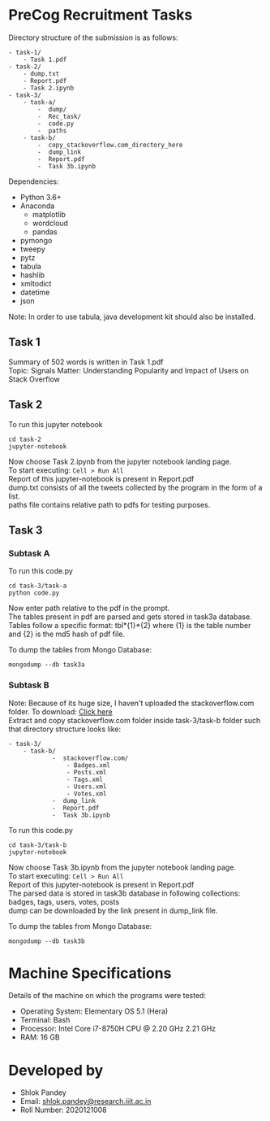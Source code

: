 # PreCog Recruitment Tasks

Directory structure of the submission is as follows:

```
- task-1/
    - Task 1.pdf
- task-2/
    - dump.txt
    - Report.pdf
    - Task 2.ipynb
- task-3/
    - task-a/
        -  dump/
        -  Rec_task/
        -  code.py
        -  paths
    - task-b/
        -  copy_stackoverflow.com_directory_here
        -  dump_link
        -  Report.pdf
        -  Task 3b.ipynb
```

Dependencies:

- Python 3.6+
- Anaconda
  - matplotlib
  - wordcloud
  - pandas
- pymongo
- tweepy
- pytz
- tabula
- hashlib
- xmltodict
- datetime
- json

Note: In order to use tabula, java development kit should also be installed.

## Task 1

Summary of 502 words is written in Task 1.pdf<br>
Topic: Signals Matter: Understanding Popularity and Impact of Users on Stack Overflow

## Task 2

To run this jupyter notebook

```
cd task-2
jupyter-notebook
```

Now choose Task 2.ipynb from the jupyter notebook landing page.<br>
To start executing: `Cell > Run All`<br>
Report of this jupyter-notebook is present in Report.pdf<br>
dump.txt consists of all the tweets collected by the program in the form of a list.<br>
paths file contains relative path to pdfs for testing purposes.

## Task 3

### Subtask A

To run this code.py

```
cd task-3/task-a
python code.py
```

Now enter path relative to the pdf in the prompt.<br>
The tables present in pdf are parsed and gets stored in task3a database.<br>
Tables follow a specific format: tbl*{1}*{2} where {1} is the table number and {2} is the md5 hash of pdf file.

To dump the tables from Mongo Database:

```
mongodump --db task3a
```

### Subtask B

Note: Because of its huge size, I haven't uploaded the stackoverflow.com folder. To download: [Click here](https://drive.google.com/file/d/1QTVwoZReZudfKkapWTUBvi0T9YCaLXX9/view)<br>
Extract and copy stackoverflow.com folder inside task-3/task-b folder such that directory structure looks like:

```
- task-3/
    - task-b/
            -  stackoverflow.com/
                - Badges.xml
                - Posts.xml
                - Tags.xml
                - Users.xml
                - Votes.xml
            -  dump_link
            -  Report.pdf
            -  Task 3b.ipynb
```

To run this code.py

```
cd task-3/task-b
jupyter-notebook
```

Now choose Task 3b.ipynb from the jupyter notebook landing page.<br>
To start executing: `Cell > Run All`<br>
Report of this jupyter-notebook is present in Report.pdf<br>
The parsed data is stored in task3b database in following collections: badges, tags, users, votes, posts<br>
dump can be downloaded by the link present in dump_link file.

To dump the tables from Mongo Database:

```
mongodump --db task3b
```

# Machine Specifications

Details of the machine on which the programs were tested:

- Operating System: Elementary OS 5.1 (Hera)
- Terminal: Bash
- Processor: Intel Core i7-8750H CPU @ 2.20 GHz 2.21 GHz
- RAM: 16 GB

# Developed by

- Shlok Pandey
- Email: shlok.pandey@research.iiit.ac.in
- Roll Number: 2020121008
